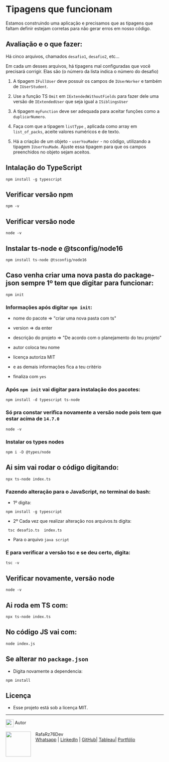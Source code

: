 # Tipagens que funcionam

Estamos construindo uma aplicação e precisamos que as tipagens que faltam definir estejam corretas para não gerar erros em nosso código.

## Avaliação e o que fazer:

Há cinco arquivos, chamados `desafio1`, `desafio2`, etc...

Em cada um desses arquivos, há tipagens mal configuradas que você precisará corrigir. Elas são (o número da lista indica o número do desafio)

1. A tipagem `IFullUser` deve possuir os campos de `IUserWorker` e também de `IUserStudent`.

2. Use a função TS `Omit` em `IExtendedWithoutFields` para fazer dele uma versão de `IExtendedUser` que seja igual a `ISiblingsUser`

3. A tipagem `myFunction` deve ser adequada para aceitar funções como a `duplicarNumero`.

4. Faça com que a tipagem `listType` , aplicada como array em `list_of_packs`, aceite valores numéricos e de texto.

5. Há a criação de um objeto - `userYouMader` - no código, utilizando a tipagem `IUserYouMade`. Ajuste essa tipagem para que os campos preenchidos no objeto sejam aceitos.

## Intalação do TypeScript

```
npm install -g typescript
```

## Verificar versão npm

```
npm -v
```

## Verificar versão node

```
node -v
```

## Instalar ts-node e @tsconfig/node16

```
npm install ts-node @tsconfig/node16
```

## Caso venha criar uma nova pasta do package-json sempre 1º tem que digitar para funcionar:

```
npm init
```

### Informações após digitar `npm init`:

- nome do pacote => "criar uma nova pasta com ts"

- version => da enter

- descrição do projeto => "De acordo com o planejamento do teu projeto"

- autor coloca teu nome

- licença autoriza MIT

- e as demais informações fica a teu critério

- finaliza com `yes`

### Após `npm init` vai digitar para instalação dos pacotes:

```
npm install -d typescript ts-node
```

### Só pra constar verifica novamente a versão node pois tem que estar acima de `14.7.0`

```
node -v
```

### Instalar os types nodes

```
npm i -D @types/node
```

## Ai sim vai rodar o código digitando:

```
npx ts-node index.ts
```

### Fazendo alteração para o JavaScript, no terminal do bash:

- 1º digita:

```
npm install -g typescript
```

- 2º Cada vez que realizar alteração nos arquivos.ts digita:

```
 tsc desafio.ts  index.ts
```

- Para o arquivo `java script`

### E para verificar a versão tsc e se deu certo, digita:

```
tsc -v
```

## Verificar novamente, versão node

```
node -v
```

## Ai roda em TS com:

```
npx ts-node index.ts
```

## No código JS vai com:

```
node index.js
```

## Se alterar no `package.json`

- Digita novamente a dependencia:

```
npm install
```

## Licença

- Esse projeto está sob a licença MIT.

---

<img src="https://media.giphy.com/media/ImmvDZ2c9xPR8gDvHV/giphy.gif" align="center" height="25" width="25"> Autor

<p>
    <img align=left margin=10 width=80 src="https://avatars.githubusercontent.com/u/87991807?v=4"/>
    <p>&nbsp&nbsp&nbspRafaRz76Dev<br>
    &nbsp&nbsp&nbsp<a href="https://api.whatsapp.com/send/?phone=47999327137">Whatsapp</a>&nbsp;|&nbsp;<a href="https://www.linkedin.com/in/rafael-raizer//">LinkedIn</a>&nbsp;|&nbsp;<a href="https://github.com/RafaRz76Dev">GitHub</a>|&nbsp;<a href="https://public.tableau.com/app/profile/rafael.raizer">Tableau</a>|&nbsp;<a href="https://portifolio-rafarz76dev.netlify.app/">Portfólio</a>&nbsp;</p>
</p>
